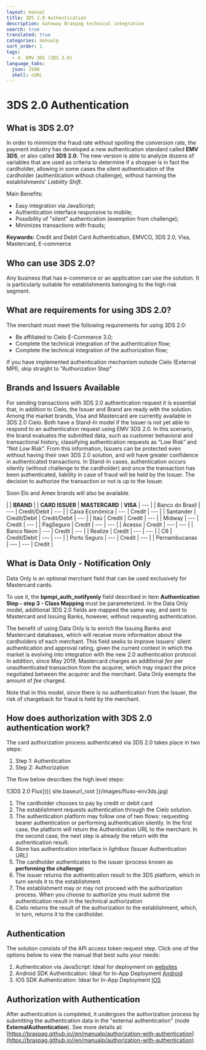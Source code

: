 ```yaml
---
layout: manual
title: 3DS 2.0 Authentication
description: Gateway Braspag technical integration
search: true
translated: true
categories: manualp
sort_order: 1
tags:
  - 4. EMV 3DS (3DS 2.0)
language_tabs:
  json: JSON
  shell: cURL
---
```


# 3DS 2.0 Authentication

## What is 3DS 2.0?

In order to minimize the fraud rate without spoiling the conversion rate, the payment industry has developed a new authentication standard called **EMV 3DS**, or also called **3DS 2.0**. The new version is able to analyze dozens of variables that are used as criteria to determine if a shopper is in fact the cardholder, allowing in some cases the silent authentication of the cardholder (authentication without challenge), without harming the establishments' _Liability Shift_.

Main Benefits:

- Easy integration via JavaScript;
- Authentication interface responsive to mobile;
- Possibility of "silent" authentication (exemption from challenge);
- Minimizes transactions with frauds;

**Keywords:** Credit and Debit Card Authentication, EMVCO, 3DS 2.0, Visa, Mastercard, E-commerce

## Who can use 3DS 2.0?

Any business that has e-commerce or an application can use the solution. It is particularly suitable for establishments belonging to the high risk segment.

## What are requirements for using 3DS 2.0?

The merchant must meet the following requirements for using 3DS 2.0:

- Be affiliated to Cielo E-Commerce 3.0;
- Complete the technical integration of the authentication flow;
- Complete the technical integration of the authorization flow;

<aside class="notice">If you have implemented authentication mechanism outside Cielo (External MPI), skip straight to "Authorization Step"</aside>

## Brands and Issuers Available

For sending transactions with 3DS 2.0 authentication request it is essential that, in addition to Cielo, the Issuer and Brand are ready with the solution. Among the market brands, Visa and Mastercard are currently available in 3DS 2.0 Cielo. Both have a Stand-In model if the Issuer is not yet able to respond to an authentication request using EMV 3DS 2.0. In this scenario, the brand evaluates the submitted data, such as customer behavioral and transactional history, classifying authentication requests as “Low Risk” and “Not Low Risk”. From this information, Issuers can be protected even without having their own 3DS 2.0 solution, and will have greater confidence in authenticated transactions. In Stand-In cases, authentication occurs silently (without challenge to the cardholder) and once the transaction has been authenticated, liability in case of fraud will be held by the Issuer. The decision to authorize the transaction or not is up to the Issuer.

Soon Elo and Amex brands will also be available.

|                     | **BRAND**                                                    |
| **CARD ISSUER**     | **MASTERCARD**     | **VISA**           | ---                |
| Banco do Brasil     | ---                | Credit/Debit       | ---                |
| Caixa Econômica     | ---                | Credit             | ---                |
| Santander           | Credit/Debit       | Credit/Debit       | ---                |
| Itaú                | Credit             | Credit             | ---                |
| Midway              | ---                | Credit             | ---                |
| PagSeguro           | Credit             | ---                | ---                |
| Acesso              | Credit             | ---                | ---                |
| Banco Neon          | ---                | Credit             | ---                |
| Realize             | Credit             | ---                | ---                |
| C6                  | Credit/Debit       | ---                | ---                |
| Porto Seguro        | ---                | Credit             | ---                |
| Pernambucanas       | ---                | ---                | Credit             |

## What is Data Only - Notification Only

Data Only is an optional merchant field that can be used exclusively for Mastercard cards.

To use it, the **bpmpi_auth_notifyonly** field described in item **Authentication Step - step 3 - Class Mapping** must be parameterized. In the Data Only model, additional 3DS 2.0 fields are mapped the same way, and sent to Mastercard and Issuing Banks, however, without requesting authentication.

The benefit of using Data Only is to enrich the Issuing Banks and Mastercard databases, which will receive more information about the cardholders of each merchant. This field seeks to improve Issuers' silent authentication and approval rating, given the current context in which the market is evolving into integration with the new 2.0 authentication protocol. In addition, since May 2019, Mastercard charges an additional _fee_ per unauthenticated transaction from the acquirer, which may impact the price negotiated between the acquirer and the merchant. Data Only exempts the amount of _fee_ charged.

Note that in this model, since there is no authentication from the Issuer, the risk of chargeback for fraud is held by the merchant.

## How does authorization with 3DS 2.0 authentication work?

The card authorization process authenticated via 3DS 2.0 takes place in two steps:

1. Step 1: Authentication
2. Step 2: Authorization

The flow below describes the high level steps:

![3DS 2.0 Flux]({{ site.baseurl_root }}/images/fluxo-env3ds.jpg)

1. The cardholder chooses to pay by credit or debit card
2. The establishment requests authentication through the Cielo solution.
3. The authentication platform may follow one of two flows: requesting bearer authentication or performing authentication silently. In the first case, the platform will return the Authentication URL to the merchant. In the second case, the next step is already the return with the authentication result.
4. Store has authentication interface in _lightbox_ (Issuer Authentication URL)
5. The cardholder authenticates to the issuer (process known as **performing the challenge**)
6. The issuer returns the authentication result to the 3DS platform, which in turn sends it to the establishment
7. The establishment may or may not proceed with the authorization process. When you choose to authorize you must submit the authentication result in the technical authorization
8. Cielo returns the result of the authorization to the establishment, which, in turn, returns it to the cardholder.

## Authentication

The solution consists of the API access token request step.
Click one of the options below to view the manual that best suits your needs:

1. Authentication via JavaScript: Ideal for deployment on [websites](https://braspag.github.io/manual/integracao-javascript)
2. Android SDK Authentication: Ideal for In-App Deployment [Android](https://braspag.github.io/manual/integracao-sdk-android)
3. IOS SDK Authentication: Ideal for In-App Deployment [IOS](https://braspag.github.io/manual/integracao-sdk-ios)

## Authorization with Authentication

After authentication is completed, it undergoes the authorization process by submitting the authentication data in the "external authentication" (node **ExternalAuthentication**).
See more details at: [https://braspag.github.io//en/manualp/authorization-with-authentication](https://braspag.github.io//en/manualp/authorization-with-authentication)
